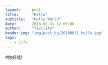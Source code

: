 ```yaml
---
layout:     post
title:      "Hello"
subtitle:   "Hello World"
date:       2018-08-31 12:00:00
author:     "Tivility"
header-img: "img/post_bg/20180831_hello.jpg"
tags:
    - Life
---
```

#你好哇!